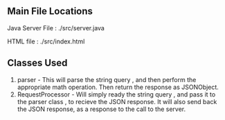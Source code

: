 ## Main File Locations
Java Server File : ./src/server.java

HTML file :  ./src/index.html

## Classes Used
1. parser - This will parse the string query , and then perform the appropriate math operation. Then return the response as JSONObject.
2. RequestProcessor - Will simply ready the string query , and pass it to the parser class , to recieve the JSON response. It will also send back the JSON response, as a response to the call to the server.
